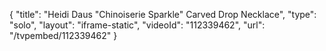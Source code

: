 {
    "title": "Heidi Daus \"Chinoiserie Sparkle\" Carved Drop Necklace",
    "type": "solo",
    "layout": "iframe-static",
    "videoId": "112339462",
    "url": "\/tvpembed\/112339462"
}